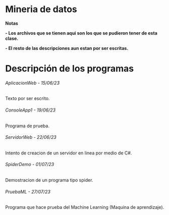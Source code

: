 # Mineria de datos

<!----Notas---->
**Notas**

**- Los archivos que se tienen aqui son los que se pudieron tener de esta clase.**

**- El resto de las descripciones aun estan por ser escritas.**
<!----Separador de las notas---->

<!----Directorio con descripción de los programas---->
# Descripción de los programas
###### AplicacionWeb - 15/06/23
Texto por ser escrito.

<!----Separador---->

###### ConsoleApp1 - 19/06/23
Programa de prueba.

<!----Separador---->

###### ServidorWeb - 22/06/23
Intento de creacion de un servidor en linea por medio de C#.

<!----Separador---->

###### SpiderDemo - 01/07/23
Demostracion de un programa tipo spider.

<!----Separador---->

###### PruebaML - 27/07/23
Programa que hace prueba del Machine Learning (Maquina de aprendizaje).

<!----Separador del directorio con descripción de los programas---->